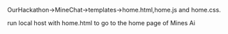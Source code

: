 OurHackathon->MineChat->templates->home.html,home.js and home.css.

run local host with home.html to go to the home page of Mines Ai
